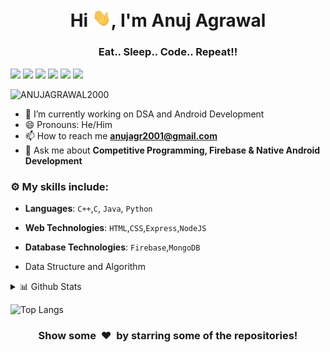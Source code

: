 <h1 align="center">Hi <img src="https://raw.githubusercontent.com/ABSphreak/ABSphreak/master/gifs/Hi.gif" width="30px">, I'm Anuj Agrawal</h1>
<h3 align="center">Eat.. Sleep.. Code.. Repeat!!</h3>

[<img height="30" src="https://img.shields.io/badge/GEEKSFORGEEKS-white.svg?&style=for-the-badge&logo=geeksforgeeks" />][GEEKSFORGEEKS]
[<img height="30" src="https://img.shields.io/badge/linkedin-blue.svg?&style=for-the-badge&logo=linkedin&logoColor=white" />][LinkedIn]
[<img height="30" src="https://img.shields.io/badge/hackerrank-black.svg?&style=for-the-badge&logo=hackerrank&logoColor=green" />][Hackerrank]
[<img height="30" src="https://img.shields.io/badge/LEETCODE-blue.svg?&style=for-the-badge&logo=leetcode" />][LeetCode]
[<img height="30" src="https://img.shields.io/badge/CODEFORCES-black.svg?&style=for-the-badge&logo=codeforces" />][Codeforces]
[<img height="30" src="https://img.shields.io/badge/CODECHEF-blue.svg?&style=for-the-badge&logo=codechef" />][Codechef]

<p align="left"> <img src="https://komarev.com/ghpvc/?username=ANUJAGRAWAL2000&label=Profile%20views&color=0e75b6&style=flat" alt="ANUJAGRAWAL2000" /> </p>

- 🔭 I’m currently working on DSA and Android Development
- 😄 Pronouns: He/Him
- 📫 How to reach me **anujagr2001@gmail.com**
- 💬 Ask me about **Competitive Programming, Firebase & Native Android Development**

### :gear: My skills include:

- **Languages**: `C++`,`C`, `Java`, `Python`

- **Web Technologies**: `HTML`,`CSS`,`Express`,`NodeJS`

- **Database Technologies**: `Firebase`,`MongoDB`

- Data Structure and Algorithm


<details>
<summary>📊 Github Stats</summary>

<p align="center"> <img src="https://github-readme-stats.vercel.app/api?username=ANUJAGRAWAL2000&show_icons=true&theme=gotham" alt="Anuj Agrawal | Stats" />
</details>

![Top Langs](https://github-readme-stats.vercel.app/api/top-langs/?username=ANUJAGRAWAL2000&langs_count=8)

[gmail]: https://gmail.com
[linkedin]: https://www.linkedin.com/in/anuj-agrawal-0067761a0/
[GEEKSFORGEEKS]: https://auth.geeksforgeeks.org/user/anujagr2001/practice/
[Hackerrank]: https://www.hackerrank.com/mrAA_1234
[Codeforces]: https://codeforces.com/profile/mr_AA
[Codechef]: https://www.codechef.com/users/mraa_1234
[LeetCode]: https://leetcode.com/mrAA/

<h3 align="center">Show some &nbsp;❤️&nbsp; by starring some of the repositories!</h3>
<!--
**ANUJAGRAWAL2000/ANUJAGRAWAL2000** is a ✨ _special_ ✨ repository because its `README.md` (this file) appears on your GitHub profile.

Here are some ideas to get you started:

- 🔭 I’m currently working on ...
- 🌱 I’m currently learning ...
- 👯 I’m looking to collaborate on ...
- 🤔 I’m looking for help with ...
- 💬 Ask me about ... 
- 📫 How to reach me: ...
- 😄 Pronouns: ...
- ⚡ Fun fact: ...
-->
